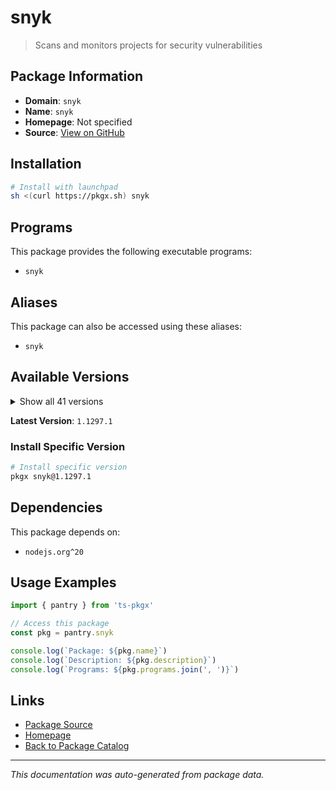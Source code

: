 # snyk

> Scans and monitors projects for security vulnerabilities

## Package Information

- **Domain**: `snyk`
- **Name**: `snyk`
- **Homepage**: Not specified
- **Source**: [View on GitHub](https://github.com/pkgxdev/pantry/tree/main/projects/snyk.io/package.yml)

## Installation

```bash
# Install with launchpad
sh <(curl https://pkgx.sh) snyk
```

## Programs

This package provides the following executable programs:

- `snyk`

## Aliases

This package can also be accessed using these aliases:

- `snyk`

## Available Versions

<details>
<summary>Show all 41 versions</summary>

- `1.1297.1`, `1.1297.0`, `1.1296.2`, `1.1296.1`, `1.1296.0`
- `1.1295.4`, `1.1295.3`, `1.1295.2`, `1.1295.1`, `1.1295.0`
- `1.1294.3`, `1.1294.2`, `1.1294.1`, `1.1294.0`, `1.1293.1`
- `1.1293.0`, `1.1292.4`, `1.1292.2`, `1.1292.1`, `1.1292.0`
- `1.1291.1`, `1.1291.0`, `1.1290.0`, `1.1289.0`, `1.1288.1`
- `1.1288.0`, `1.1287.0`, `1.1286.4`, `1.1286.3`, `1.1286.2`
- `1.1286.1`, `1.1286.0`, `1.1285.1`, `1.1285.0`, `1.1284.0`
- `1.1283.1`, `1.1283.0`, `1.1282.1`, `1.1282.0`, `1.1281.0`
- `1.1280.1`

</details>

**Latest Version**: `1.1297.1`

### Install Specific Version

```bash
# Install specific version
pkgx snyk@1.1297.1
```

## Dependencies

This package depends on:

- `nodejs.org^20`

## Usage Examples

```typescript
import { pantry } from 'ts-pkgx'

// Access this package
const pkg = pantry.snyk

console.log(`Package: ${pkg.name}`)
console.log(`Description: ${pkg.description}`)
console.log(`Programs: ${pkg.programs.join(', ')}`)
```

## Links

- [Package Source](https://github.com/pkgxdev/pantry/tree/main/projects/snyk.io/package.yml)
- [Homepage](#)
- [Back to Package Catalog](../package-catalog.md)

---

*This documentation was auto-generated from package data.*
